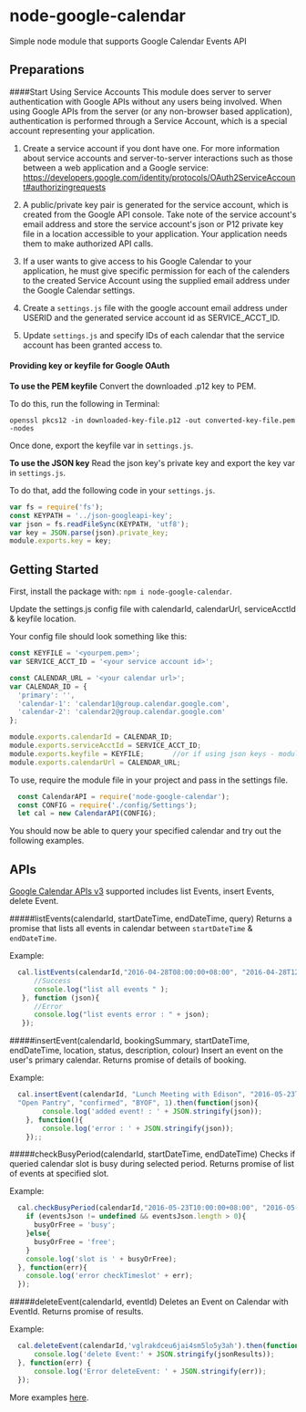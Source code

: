 # node-google-calendar
Simple node module that supports Google Calendar Events API

## Preparations

####Start Using Service Accounts
This module does server to server authentication with Google APIs without any users being involved. 
When using Google APIs from the server (or any non-browser based application), authentication is performed through a Service Account, which is a special account representing your application. 

1. Create a service account if you dont have one. For more information about service accounts and server-to-server interactions such as those between a web application and a Google service: https://developers.google.com/identity/protocols/OAuth2ServiceAccount#authorizingrequests

2. A public/private key pair is generated for the service account, which is created from the Google API console. Take note of the service account's email address and store the service account's json or P12 private key file in a location accessible to your application. Your application needs them to make authorized API calls.

3. If a user wants to give access to his Google Calendar to your application, he must give specific permission for each of the calenders to the created Service Account using the supplied email address under the Google Calendar settings.

4. Create a `settings.js` file with the google account email address under USERID and the generated service account id as SERVICE_ACCT_ID. 

5. Update `settings.js` and specify IDs of each calendar that the service account has been granted access to. 


#### Providing key or keyfile for Google OAuth 

__To use the PEM keyfile__
Convert the downloaded .p12 key to PEM.

To do this, run the following in Terminal:

`openssl pkcs12 -in downloaded-key-file.p12 -out converted-key-file.pem -nodes`

Once done, export the keyfile var in `settings.js`.

__To use the JSON key__
Read the json key's private key and export the key var in `settings.js`.

To do that, add the following code in your `settings.js`.
```javascript
var fs = require('fs');
const KEYPATH = '../json-googleapi-key';
var json = fs.readFileSync(KEYPATH, 'utf8');
var key = JSON.parse(json).private_key;
module.exports.key = key;
```

## Getting Started

First, install the package with: `npm i node-google-calendar`.

Update the settings.js config file with calendarId, calendarUrl, serviceAcctId & keyfile location.

Your config file should look something like this:
```javascript
const KEYFILE = '<yourpem.pem>';
var SERVICE_ACCT_ID = '<your service account id>';

const CALENDAR_URL = '<your calendar url>';
var CALENDAR_ID = {
  'primary': '',
  'calendar-1': 'calendar1@group.calendar.google.com',
  'calendar-2': 'calendar2@group.calendar.google.com'
};

module.exports.calendarId = CALENDAR_ID;
module.exports.serviceAcctId = SERVICE_ACCT_ID;
module.exports.keyfile = KEYFILE;       //or if using json keys - module.exports.key = key; 
module.exports.calendarUrl = CALENDAR_URL;
```

To use, require the module file in your project and pass in the settings file.

```javascript
  const CalendarAPI = require('node-google-calendar');
  const CONFIG = require('./config/Settings');
  let cal = new CalendarAPI(CONFIG);  
```

You should now be able to query your specified calendar and try out the following examples. 



## APIs
[Google Calendar APIs v3](https://developers.google.com/google-apps/calendar/v3/reference/events) supported includes list Events, insert Events, delete Event.


#####listEvents(calendarId, startDateTime, endDateTime, query)
Returns a promise that lists all events in calendar between `startDateTime` & `endDateTime`.

Example:
```javascript
  cal.listEvents(calendarId,"2016-04-28T08:00:00+08:00", "2016-04-28T12:00:00+08:00", "meeting").then(function(json){
      //Success
      console.log("list all events " );
   }, function (json){
      //Error
      console.log("list events error : " + json);
   });
```

#####insertEvent(calendarId, bookingSummary, startDateTime, endDateTime, location, status, description, colour)
Insert an event on the user's primary calendar. Returns promise of details of booking.

Example:
```javascript
  cal.insertEvent(calendarId, "Lunch Meeting with Edison", "2016-05-23T12:00:00+08:00", "2016-05-23T13:00:00+08:00", 
  "Open Pantry", "confirmed", "BYOF", 1).then(function(json){
  		console.log('added event! : ' + JSON.stringify(json));
  	}, function(){
  		console.log('error : ' + JSON.stringify(json));
  	});;
```

#####checkBusyPeriod(calendarId, startDateTime, endDateTime)
Checks if queried calendar slot is busy during selected period. 
Returns promise of list of events at specified slot. 

Example:
```javascript
  cal.checkBusyPeriod(calendarId,"2016-05-23T10:00:00+08:00", "2016-05-23T11:00:00+08:00").then(function(eventsJson){ 
    if (eventsJson != undefined && eventsJson.length > 0){
      busyOrFree = 'busy';
    }else{
      busyOrFree = 'free';
    }
    console.log('slot is ' + busyOrFree);  
  }, function(err){
    console.log('error checkTimeslot' + err);
  });
```

#####deleteEvent(calendarId, eventId)
Deletes an Event on Calendar with EventId.
Returns promise of results. 

Example:
```javascript
  cal.deleteEvent(calendarId,'vglrakdceu6jai4sm5lo5y3ah').then(function(jsonResults) {
      console.log('delete Event:' + JSON.stringify(jsonResults));
  }, function(err) {
      console.log('Error deleteEvent: ' + JSON.stringify(err));
  });
```

More examples [here](https://github.com/yuhong90/node-google-calendar/blob/master/example/Example.js).
